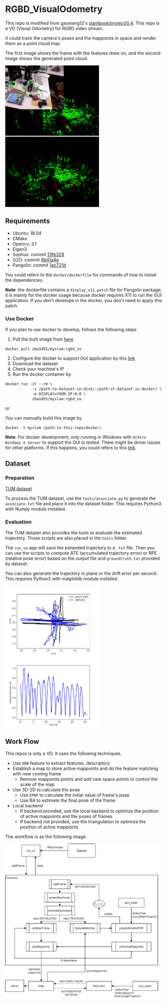 # RGBD_VisualOdometry

This repo is modified from gaoxiang12's [slambook/project/0.4](https://github.com/gaoxiang12/slambook/tree/master/project/0.4). This repo is a VO (Visual Odometry) for RGBD video stream. 

It could track the camera's poses and the mappoints in space and render them as a point cloud map. 

The first image shows the frame with the features drew on, and the second image shows the generated point cloud.

<p float="left">
  <img src="pngs/screenshot.png" width="300"/>
  <img src="pngs/screenshot2.png" width="300"/>
</p>

## Requirements

* Ubuntu: 18.04
* CMake
* Opencv: 3.1
* Eigen3
* Sophus: commit [13fb328](https://github.com/strasdat/Sophus/tree/13fb3288311485dc94e3226b69c9b59cd06ff94e)
* G2O: commit [9b41a4e](https://github.com/RainerKuemmerle/g2o/tree/9b41a4ea5ade8e1250b9c1b279f3a9c098811b5a)
* Pangolin: commit [1ec721d](https://github.com/stevenlovegrove/Pangolin/tree/1ec721d59ff6b799b9c24b8817f3b7ad2c929b83)

You could refers to the `docker/dockerfile` for commands of how to install the dependencies.

**Note**. the dockerfile contains a `display_x11.patch` file for Pangolin package, it is mainly for the docker usage because docker requires X11 to run the GUI application. If you don't develope in the docker, you don't need to apply this patch.

### Use Docker

If you plan to use docker to develop, follows the following steps

1. Pull the built image from [here](https://hub.docker.com/repository/docker/zbw1455/myslam)
```
docker pull zbw1455/myslam:rgbd_vo
```
2. Configure the docker to support GUI application by this [link](https://cuneyt.aliustaoglu.biz/en/running-gui-applications-in-docker-on-windows-linux-mac-hosts/)
3. Download the dataset
4. Check your machine's IP
5. Run the docker container by
```
docker run -it --rm \
            -v /path-to-dataset-in-disk/:/path-of-dataset-in-docker/ \
            -e DISPLAY=YOUR-IP:0.0 \
            zbw1455/myslam:rgbd_vo
```

or

You can manually build this image by
```
docker -t myslam /path-to-this-repo/docker/
```

**Note**. For docker development, only running in Windows with `VcXsrv Windows X Server` to support the GUI is tested. There might be driver issues for other platforms. If this happens, you could refers to this [link](https://gernotklingler.com/blog/howto-get-hardware-accelerated-opengl-support-docker/).

## Dataset

### Preparation

[TUM dataset](https://vision.in.tum.de/data/datasets/rgbd-dataset/download)

To process the TUM dataset, use the `tools/associate.py` to generate the `associate.txt` file and place it into the dataset folder. This requires Python3 with Numpy module installed.

### Evaluation

The TUM dataset also provides the tools to evaluate the estimated trajectory. Those scripts are also placed in the `tools` folder. 

The `run_vo` app will save the estiamted trajectory to a `.txt` file. Then you can use the scripts to compute ATE (accumulated trajectory error) or RPE (relative pose error) based on the output file and `groundtruth.txt` provided by dataset. 

You can also generate the trajectory in plane or the drift error per second. This requires Python3 with matplotlib module installed. 

<p float="left">
  <img src="pngs/plot_ate.png" width="300"/>
  <img src="pngs/plot_rpe.png" width="300"/>
</p>

## Work Flow

This repos is only a VO. It uses the following techniques. 

* Use `ORB` feature to extract features, descriptors
* Establish a map to store active mappoints and do the feature matching with new coming frame
    * Remove mappoints points and add new space points to control the scale of the map
* Use 3D-2D to calculate the pose
    * Use `EPNP` to calculate the initial value of frame's pose
    * Use BA to estimate the final pose of the frame
* Local backend
    * If backend provided, use the local backend to optimize the position of active mappoints and the poses of frames
    * If backend not provided, use the triangulation to optimize the position of active mappoints

The workflow is as the following image. 

<img src="pngs/workflow.drawio.png" width="500"/>
